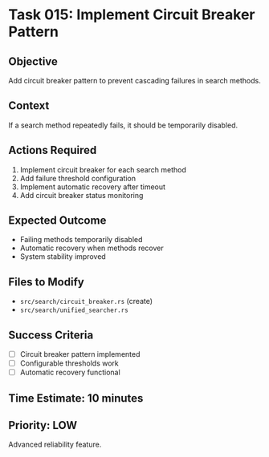 # Task 015: Implement Circuit Breaker Pattern

## Objective
Add circuit breaker pattern to prevent cascading failures in search methods.

## Context
If a search method repeatedly fails, it should be temporarily disabled.

## Actions Required
1. Implement circuit breaker for each search method
2. Add failure threshold configuration
3. Implement automatic recovery after timeout
4. Add circuit breaker status monitoring

## Expected Outcome
- Failing methods temporarily disabled
- Automatic recovery when methods recover
- System stability improved

## Files to Modify
- `src/search/circuit_breaker.rs` (create)
- `src/search/unified_searcher.rs`

## Success Criteria
- [ ] Circuit breaker pattern implemented
- [ ] Configurable thresholds work
- [ ] Automatic recovery functional

## Time Estimate: 10 minutes

## Priority: LOW
Advanced reliability feature.